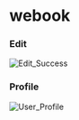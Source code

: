 # webook

### Edit
![Edit_Success](https://github.com/user-attachments/assets/6534d254-bf83-4912-9819-42d37d23a310)

### Profile
![User_Profile](https://github.com/user-attachments/assets/753c7b44-9dc2-4dc7-98b0-f24eaa7d0fbe)
